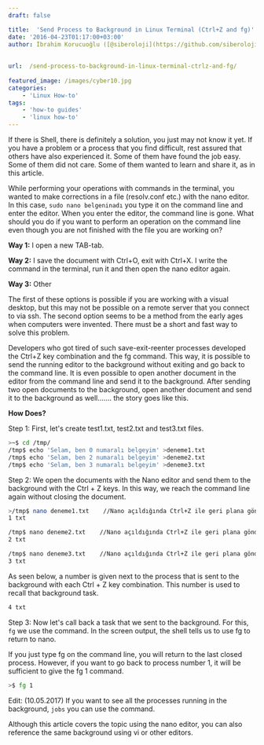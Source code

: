 ```yaml
---
draft: false

title:  'Send Process to Background in Linux Terminal (Ctrl+Z and fg)'
date: '2016-04-23T01:17:00+03:00'
author: İbrahim Korucuoğlu ([@siberoloji](https://github.com/siberoloji))
 
 
url:  /send-process-to-background-in-linux-terminal-ctrlz-and-fg/
 
featured_image: /images/cyber10.jpg
categories:
    - 'Linux How-to'
tags:
    - 'how-to guides'
    - 'linux how-to'
---
```



If there is Shell, there is definitely a solution, you just may not know it yet. If you have a problem or a process that you find difficult, rest assured that others have also experienced it. Some of them have found the job easy. Some of them did not care. Some of them wanted to learn and share it, as in this article.



While performing your operations with commands in the terminal, you wanted to make corrections in a file (resolv.conf etc.) with the nano editor. In this case,  `sudo nano belgeninadı` you type it on the command line and enter the editor. When you enter the editor, the command line is gone. What should you do if you want to perform an operation on the command line even though you are not finished with the file you are working on?



**Way 1:**  I open a new TAB-tab.



**Way 2:**  I save the document with Ctrl+O, exit with Ctrl+X. I write the command in the terminal, run it and then open the nano editor again.



**Way 3:**  Other



The first of these options is possible if you are working with a visual desktop, but this may not be possible on a remote server that you connect to via ssh. The second option seems to be a method from the early ages when computers were invented. There must be a short and fast way to solve this problem.



Developers who got tired of such save-exit-reenter processes developed the Ctrl+Z key combination and the fg command. This way, it is possible to send the running editor to the background without exiting and go back to the command line. It is even possible to open another document in the editor from the command line and send it to the background. After sending two open documents to the background, open another document and send it to the background as well……. the story goes like this.



**How Does?**



Step 1: First, let's create test1.txt, test2.txt and test3.txt files.


```bash
>~$ cd /tmp/
/tmp$ echo 'Selam, ben 0 numaralı belgeyim' >deneme1.txt
/tmp$ echo 'Selam, ben 2 numaralı belgeyim' >deneme2.txt
/tmp$ echo 'Selam, ben 3 numaralı belgeyim' >deneme3.txt
```



Step 2: We open the documents with the Nano editor and send them to the background with the Ctrl + Z keys. In this way, we reach the command line again without closing the document.


```bash
>/tmp$ nano deneme1.txt    //Nano açıldığında Ctrl+Z ile geri plana gönderin.
1 txt

/tmp$ nano deneme2.txt    //Nano açıldığında Ctrl+Z ile geri plana gönderin.
2 txt

/tmp$ nano deneme3.txt    //Nano açıldığında Ctrl+Z ile geri plana gönderin.
3 txt
```



As seen below, a number is given next to the process that is sent to the background with each Ctrl + Z key combination. This number is used to recall that background task.


```bash
4 txt
```



Step 3: Now let's call back a task that we sent to the background. For this,  `fg` we use the command. In the screen output, the shell tells us to use fg to return to nano.



If you just type fg on the command line, you will return to the last closed process. However, if you want to go back to process number 1, it will be sufficient to give the fg 1 command.


```bash
>$ fg 1
```



Edit: (10.05.2017)  If you want to see all the processes running in the background,  `jobs` you can use the command.



Although this article covers the topic using the nano editor, you can also reference the same background using vi or other editors.
